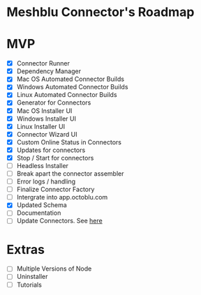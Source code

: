 # Meshblu Connector's Roadmap

# MVP
- [x] Connector Runner
- [x] Dependency Manager
- [x] Mac OS Automated Connector Builds
- [x] Windows Automated Connector Builds
- [x] Linux Automated Connector Builds
- [x] Generator for Connectors
- [x] Mac OS Installer UI
- [x] Windows Installer UI
- [x] Linux Installer UI
- [x] Connector Wizard UI
- [x] Custom Online Status in Connectors
- [x] Updates for connectors
- [x] Stop / Start for connectors
- [ ] Headless Installer
- [ ] Break apart the connector assembler
- [ ] Error logs / handling
- [ ] Finalize Connector Factory
- [ ] Intergrate into app.octoblu.com
- [x] Updated Schema
- [ ] Documentation
- [ ] Update Connectors. See [here](https://github.com/octoblu/meshblu-connectors/blob/master/TOP_CONNECTORS.md)

# Extras
- [ ] Multiple Versions of Node
- [ ] Uninstaller
- [ ] Tutorials

